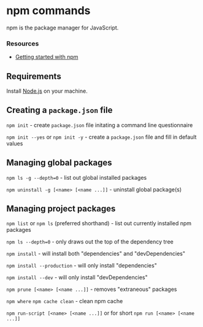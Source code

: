 npm commands
====

npm is the package manager for JavaScript.

### Resources

* [Getting started with npm](https://docs.npmjs.com/)

Requirements
----

Install [Node.js](https://nodejs.org/en/download/package-manager/) on your machine.


Creating a `package.json` file
----

`npm init` - create `package.json` file initating a command line questionnaire

`npm init --yes` or `npm init -y` - create a `package.json` file and fill in default values

Managing global packages
----

`npm ls -g --depth=0` - list out global installed packages

`npm uninstall -g [<name> [<name ...]]` - uninstall global package(s)

Managing project packages
----

`npm list` or `npm ls` (preferred shorthand) - list out currently installed npm packages

`npm ls --depth=0` - only draws out the top of the dependency tree

`npm install` -  will install both "dependencies" and "devDependencies"

`npm install --production` -  will only install "dependencies"

`npm install --dev` - will only install "devDependencies"

`npm prune [<name> [<name ...]]` - removes "extraneous" packages

`npm where`
`npm cache clean` - clean npm cache

`npm run-script [<name> [<name ...]]` or for short `npm run [<name> [<name ...]]`
